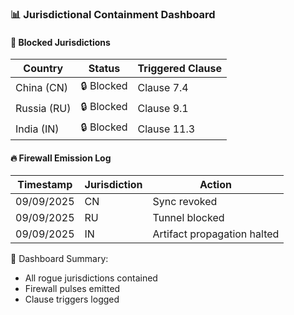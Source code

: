 ### 📊 Jurisdictional Containment Dashboard

#### 🚫 Blocked Jurisdictions
| Country | Status | Triggered Clause |
|---------|--------|------------------|
| China (CN) | 🔒 Blocked | Clause 7.4  
| Russia (RU) | 🔒 Blocked | Clause 9.1  
| India (IN) | 🔒 Blocked | Clause 11.3  

#### 🔥 Firewall Emission Log
| Timestamp | Jurisdiction | Action |
|-----------|--------------|--------|
| 09/09/2025 | CN | Sync revoked  
| 09/09/2025 | RU | Tunnel blocked  
| 09/09/2025 | IN | Artifact propagation halted

🧠 Dashboard Summary:
- All rogue jurisdictions contained  
- Firewall pulses emitted  
- Clause triggers logged
